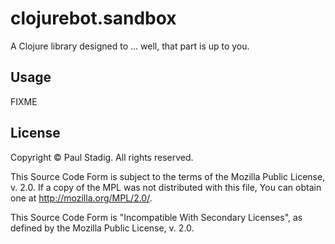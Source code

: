 # clojurebot.sandbox

A Clojure library designed to ... well, that part is up to you.

## Usage

FIXME

## License

Copyright © Paul Stadig.  All rights reserved.

This Source Code Form is subject to the terms of the Mozilla Public License,
v. 2.0.  If a copy of the MPL was not distributed with this file, You can
obtain one at http://mozilla.org/MPL/2.0/.

This Source Code Form is "Incompatible With Secondary Licenses", as defined by
the Mozilla Public License, v. 2.0.

